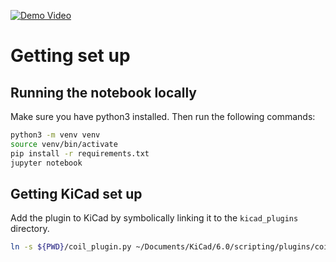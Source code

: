 [![Demo Video](https://img.youtube.com/vi/CDhlx_VMpCc/0.jpg)](https://www.youtube.com/watch?v=CDhlx_VMpCc)

# Getting set up

## Running the notebook locally

Make sure you have python3 installed. Then run the following commands:

```bash
python3 -m venv venv
source venv/bin/activate
pip install -r requirements.txt
jupyter notebook
```

## Getting KiCad set up

Add the plugin to KiCad by symbolically linking it to the `kicad_plugins` directory.

```bash
ln -s ${PWD}/coil_plugin.py ~/Documents/KiCad/6.0/scripting/plugins/coil_plugin.py
```
